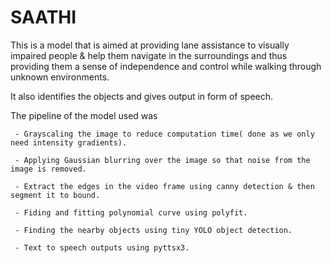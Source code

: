 # SAATHI
This is a model that is aimed at providing lane assistance to visually impaired people & help them navigate in the surroundings
and thus providing them a sense of independence and control while walking through unknown environments. 
 
 It also identifies the objects and gives output in form of speech.

The pipeline of the model used was 

     - Grayscaling the image to reduce computation time( done as we only need intensity gradients).
     
     - Applying Gaussian blurring over the image so that noise from the image is removed.
     
     - Extract the edges in the video frame using canny detection & then segment it to bound.
     
     - Fiding and fitting polynomial curve using polyfit.
     
     - Finding the nearby objects using tiny YOLO object detection.
     
     - Text to speech outputs using pyttsx3.
     
